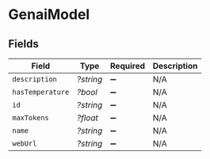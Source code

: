 # GenaiModel


## Fields

| Field              | Type               | Required           | Description        |
| ------------------ | ------------------ | ------------------ | ------------------ |
| `description`      | *?string*          | :heavy_minus_sign: | N/A                |
| `hasTemperature`   | *?bool*            | :heavy_minus_sign: | N/A                |
| `id`               | *?string*          | :heavy_minus_sign: | N/A                |
| `maxTokens`        | *?float*           | :heavy_minus_sign: | N/A                |
| `name`             | *?string*          | :heavy_minus_sign: | N/A                |
| `webUrl`           | *?string*          | :heavy_minus_sign: | N/A                |